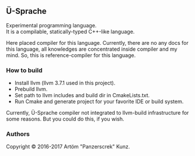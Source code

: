 ## Ü-Sprache

Experimental programming language.  
It is a compilable, statically-typed C++-like language.

Here placed compiler for this language. 
Currently, there are no any docs for this language, all knowledges are concentrated inside compiler and my mind. 
So, this is reference-compiler for this language.

### How to build
* Install llvm (llvm 3.7.1 used in this project).  
* Prebuild llvm.  
* Set path to llvm includes and build dir in CmakeLists.txt.  
* Run Cmake and generate project for your favorite IDE or build system.  

Currently, Ü-Sprache compiler not integrated to llvm-build infrastructure for some reasons. But you could do this, if you wish.

### Authors
Copyright © 2016-2017 Artöm "Panzerscrek" Kunz.

